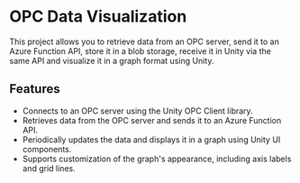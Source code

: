# OPC Data Visualization

This project allows you to retrieve data from an OPC server, send it to an Azure Function API, store it in a blob storage, receive it in Unity via the same API and visualize it in a graph format using Unity.

## Features

- Connects to an OPC server using the Unity OPC Client library.
- Retrieves data from the OPC server and sends it to an Azure Function API.
- Periodically updates the data and displays it in a graph using Unity UI components.
- Supports customization of the graph's appearance, including axis labels and grid lines.
